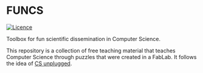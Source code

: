 # FUNCS
[![Licence](https://mirrors.creativecommons.org/presskit/buttons/88x31/svg/by.svg)](https://creativecommons.org/licenses/by/4.0/)

Toolbox for fun scientific dissemination in Computer Science.

This repository is a collection of free teaching material that teaches Computer Science through puzzles that were created in a FabLab. It follows the idea of [CS unplugged](https://csunplugged.org/en/).


